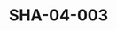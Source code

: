---
pid: SHA-04-003
title: SHA-04-003
language: en
original_label: 
rights: Sharhabil Ahmed
location_of_original: Sharhabil Ahmed
photographer_or_studio: 
scanned_from: photograph 10.1 by 15.1
_date: 1964-1965
location: Khartoum, Educational Publishing House
description: 'Sharhabil Ahmed with al Subyan '
additional_notes: 
permission_display: 'yes'
on_server: 'no'
on_website: 'no'
permalink: /photopages/en/SHA-04-003
layout: photo-page
---